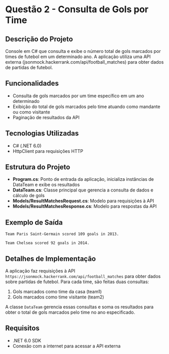 # Questão 2 - Consulta de Gols por Time

## Descrição do Projeto
Console em C# que consulta e exibe o número total de gols marcados por times de futebol em um determinado ano. A aplicação utiliza uma API externa (jsonmock.hackerrank.com/api/football_matches) para obter dados de partidas de futebol.

## Funcionalidades
- Consulta de gols marcados por um time específico em um ano determinado
- Exibição do total de gols marcados pelo time atuando como mandante ou como visitante
- Paginação de resultados da API

## Tecnologias Utilizadas
- C# (.NET 6.0)
- HttpClient para requisições HTTP

## Estrutura do Projeto
- **Program.cs**: Ponto de entrada da aplicação, inicializa instâncias de DataTeam e exibe os resultados
- **DataTeam.cs**: Classe principal que gerencia a consulta de dados e cálculo de gols
- **Models/ResultMatchesRequest.cs**: Modelo para requisições à API
- **Models/ResultMatchesResponse.cs**: Modelo para respostas da API

## Exemplo de Saída
```
Team Paris Saint-Germain scored 109 goals in 2013.

Team Chelsea scored 92 goals in 2014.
```

## Detalhes de Implementação
A aplicação faz requisições à API `https://jsonmock.hackerrank.com/api/football_matches` para obter dados sobre partidas de futebol. Para cada time, são feitas duas consultas:
1. Gols marcados como time da casa (team1)
2. Gols marcados como time visitante (team2)

A classe `DataTeam` gerencia essas consultas e soma os resultados para obter o total de gols marcados pelo time no ano especificado.

## Requisitos
- .NET 6.0 SDK
- Conexão com a internet para acessar a API externa